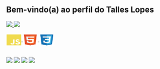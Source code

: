 ## Bem-vindo(a) ao perfil do Talles Lopes

 <div>
   <a href="https://github.com/Talles-Lopes-Comercial">
   <img height="180em" src="https://github-readme-stats.vercel.app/api?username=Talles-Lopes-Comercial&show_icons=true&theme=tokyonight&include_all_commits=true&count_private=true"/>
   <img height="180em" src="https://github-readme-stats.vercel.app/api/top-langs/?username=Talles-Lopes-Comercial&layout=compact&langs_count=6&theme=tokyonight"/>
</div>
    
<div style="display: inline_block"><br>
  <img align="center" alt="Js" height="30" width="40" src="https://raw.githubusercontent.com/devicons/devicon/master/icons/javascript/javascript-plain.svg">
  <img align="center" alt="HTML" height="30" width="40" src="https://raw.githubusercontent.com/devicons/devicon/master/icons/html5/html5-original.svg">
  <img align="center" alt="CSS" height="30" width="40" src="https://raw.githubusercontent.com/devicons/devicon/master/icons/css3/css3-original.svg">
</div>
 
<br>
 
<div> 
  
  <a href="https://www.instagram.com/talleslopes.comercial" target="about_blank"><img src="https://img.shields.io/badge/-Instagram-%23E4405F?style=for-the-badge&logo=instagram&logoColor=white" target="about_blank"></a>
 <a href="https://discord.com/channels/@Talleslopes" target="about_blank"><img src="https://img.shields.io/badge/Discord-7289DA?style=for-the-badge&logo=discord&logoColor=white" target="about_blank"></a> 
  <a href = "talleslopes.comercial@gmail.com"><img src="https://img.shields.io/badge/-Gmail-%23333?style=for-the-badge&logo=gmail&logoColor=white" target="about_blank"></a>
  <a href="https://www.linkedin.com/in/talles-rafael-barros-lopes-2b4b99121/" target="about_blank"><img src="https://img.shields.io/badge/-LinkedIn-%230077B5?style=for-the-badge&logo=linkedin&logoColor=white" target="about_blank"></a>
</div>
